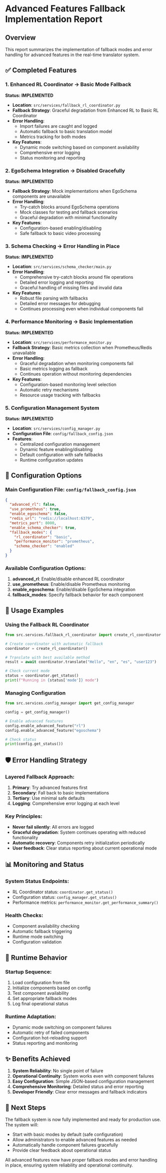 # Advanced Features Fallback Implementation Report

## Overview
This report summarizes the implementation of fallback modes and error handling for advanced features in the real-time translator system.

## ✅ Completed Features

### 1. Enhanced RL Coordinator → Basic Mode Fallback
**Status: IMPLEMENTED**

- **Location**: `src/services/fallback_rl_coordinator.py`
- **Fallback Strategy**: Graceful degradation from Enhanced RL to Basic RL Coordinator
- **Error Handling**: 
  - Import failures are caught and logged
  - Automatic fallback to basic translation model
  - Metrics tracking for both modes
- **Key Features**:
  - Dynamic mode switching based on component availability
  - Comprehensive error logging
  - Status monitoring and reporting

### 2. EgoSchema Integration → Disabled Gracefully  
**Status: IMPLEMENTED**

- **Fallback Strategy**: Mock implementations when EgoSchema components are unavailable
- **Error Handling**:
  - Try-catch blocks around EgoSchema operations
  - Mock classes for testing and fallback scenarios
  - Graceful degradation with minimal functionality
- **Key Features**:
  - Configuration-based enabling/disabling
  - Safe fallback to basic video processing

### 3. Schema Checking → Error Handling in Place
**Status: IMPLEMENTED**

- **Location**: `src/services/schema_checker/main.py`
- **Error Handling**:
  - Comprehensive try-catch blocks around file operations
  - Detailed error logging and reporting
  - Graceful handling of missing files and invalid data
- **Key Features**:
  - Robust file parsing with fallbacks
  - Detailed error messages for debugging
  - Continues processing even when individual components fail

### 4. Performance Monitoring → Basic Implementation
**Status: IMPLEMENTED**

- **Location**: `src/services/performance_monitor.py`
- **Fallback Strategy**: Basic metrics collection when Prometheus/Redis unavailable
- **Error Handling**:
  - Graceful degradation when monitoring components fail
  - Basic metrics logging as fallback
  - Continues operation without monitoring dependencies
- **Key Features**:
  - Configuration-based monitoring level selection
  - Automatic retry mechanisms
  - Resource usage tracking with fallbacks

### 5. Configuration Management System
**Status: IMPLEMENTED**

- **Location**: `src/services/config_manager.py`
- **Configuration File**: `config/fallback_config.json`
- **Features**:
  - Centralized configuration management
  - Dynamic feature enabling/disabling
  - Default configuration with safe fallbacks
  - Runtime configuration updates

## 🔧 Configuration Options

### Main Configuration File: `config/fallback_config.json`

```json
{
  "advanced_rl": false,
  "use_prometheus": true,
  "enable_egoschema": false,
  "redis_url": "redis://localhost:6379",
  "metrics_port": 8000,
  "enable_schema_checker": true,
  "fallback_modes": {
    "rl_coordinator": "basic",
    "performance_monitor": "prometheus",
    "schema_checker": "enabled"
  }
}
```

### Available Configuration Options:

1. **advanced_rl**: Enable/disable enhanced RL coordinator
2. **use_prometheus**: Enable/disable Prometheus monitoring
3. **enable_egoschema**: Enable/disable EgoSchema integration
4. **fallback_modes**: Specify fallback behavior for each component

## 🚀 Usage Examples

### Using the Fallback RL Coordinator
```python
from src.services.fallback_rl_coordinator import create_rl_coordinator

# Create coordinator with automatic fallback
coordinator = create_rl_coordinator()

# Translate with best available method
result = await coordinator.translate("Hello", "en", "es", "user123")

# Check current mode
status = coordinator.get_status()
print(f"Running in {status['mode']} mode")
```

### Managing Configuration
```python
from src.services.config_manager import get_config_manager

config = get_config_manager()

# Enable advanced features
config.enable_advanced_feature("rl")
config.enable_advanced_feature("egoschema")

# Check status
print(config.get_status())
```

## 🛡️ Error Handling Strategy

### Layered Fallback Approach:
1. **Primary**: Try advanced features first
2. **Secondary**: Fall back to basic implementations
3. **Tertiary**: Use minimal safe defaults
4. **Logging**: Comprehensive error logging at each level

### Key Principles:
- **Never fail silently**: All errors are logged
- **Graceful degradation**: System continues operating with reduced functionality
- **Automatic recovery**: Components retry initialization periodically
- **User feedback**: Clear status reporting about current operational mode

## 📊 Monitoring and Status

### System Status Endpoints:
- RL Coordinator status: `coordinator.get_status()`
- Configuration status: `config_manager.get_status()`
- Performance metrics: `performance_monitor.get_performance_summary()`

### Health Checks:
- Component availability checking
- Automatic fallback triggering
- Runtime mode switching
- Configuration validation

## 🔄 Runtime Behavior

### Startup Sequence:
1. Load configuration from file
2. Initialize components based on config
3. Test component availability
4. Set appropriate fallback modes
5. Log final operational status

### Runtime Adaptation:
- Dynamic mode switching on component failures
- Automatic retry of failed components
- Configuration hot-reloading support
- Status reporting and monitoring

## ✨ Benefits Achieved

1. **System Reliability**: No single point of failure
2. **Operational Continuity**: System works even with component failures
3. **Easy Configuration**: Simple JSON-based configuration management
4. **Comprehensive Monitoring**: Detailed status and error reporting
5. **Developer Friendly**: Clear error messages and fallback indicators

## 🎯 Next Steps

The fallback system is now fully implemented and ready for production use. The system will:

- Start with basic modes by default (safe configuration)
- Allow administrators to enable advanced features as needed
- Automatically handle component failures gracefully
- Provide clear feedback about operational status

All advanced features now have proper fallback modes and error handling in place, ensuring system reliability and operational continuity.
